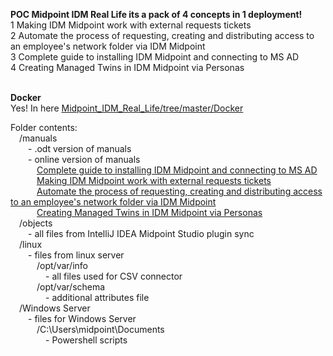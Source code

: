 <b>POC Midpoint IDM Real Life its a pack of 4 concepts in 1 deployment!</b><br>
1 Making IDM Midpoint work with external requests tickets<br>
2 Automate the process of requesting, creating and distributing access to an employee's network folder via IDM Midpoint<br>
3 Complete guide to installing IDM Midpoint and connecting to MS AD<br>
4 Creating Managed Twins in IDM Midpoint via Personas<br>
<br>




<b>Docker</b><br>
Yes! In here <a href="https://github.com/icookycom/Midpoint_IDM_Real_Life/tree/master/Docker">Midpoint_IDM_Real_Life/tree/master/Docker</a>

Folder contents:<br>
&emsp;/manuals<br>
&emsp;&emsp;- .odt version of manuals<br>
&emsp;&emsp;- online version of manuals<br>
&emsp;&emsp;&emsp;<a href="https://habr.com/ru/articles/862112/">Complete guide to installing IDM Midpoint and connecting to MS AD</a><br>
&emsp;&emsp;&emsp;<a href="https://habr.com/ru/articles/842756/">Making IDM Midpoint work with external requests tickets</a><br>
&emsp;&emsp;&emsp;<a href="https://habr.com/ru/articles/852726/">Automate the process of requesting, creating and distributing access to an employee's network folder via IDM Midpoint</a><br>
&emsp;&emsp;&emsp;<a href="https://habr.com/ru/articles/902156/">Creating Managed Twins in IDM Midpoint via Personas</a><br>
&emsp;/objects<br>
&emsp;&emsp;- all files from IntelliJ IDEA Midpoint Studio plugin sync<br>
&emsp;/linux<br>
&emsp;&emsp;- files from linux server<br>
&emsp;&emsp;&emsp;/opt/var/info<br>
&emsp;&emsp;&emsp;&emsp;- all files used for CSV connector<br>
&emsp;&emsp;&emsp;/opt/var/schema<br>
&emsp;&emsp;&emsp;&emsp;- additional attributes file<br>
&emsp;/Windows Server<br>
&emsp;&emsp;- files for Windows Server<br>
&emsp;&emsp;&emsp;/C:\Users\midpoint\Documents\
&emsp;&emsp;&emsp;&emsp;- Powershell scripts<br>
